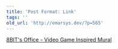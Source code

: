 ```yaml
---
title: 'Post Format: Link'
tags: ''
old_url: 'http://emarsys.dev/?p=565'
---
```


[8BIT's Office - Video Game Inspired Mural](http://wpdaily.co/mural/ "Video Game Inspired Mural [Pics, Videos]")